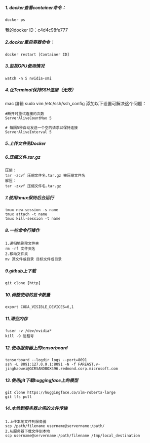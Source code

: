 ##### 1. docker查看container命令：

```dockerfile
docker ps
```

我的docker ID：c4d4c98fe777

##### 2.docker重启容器命令：

```
docker restart [Container ID]
```

##### 3.监视GPU使用情况

```
watch -n 5 nvidia-smi
```

##### 4.让Terminal保持SSH连接（无效）

mac 编辑 sudo vim /etc/ssh/ssh_config 添加以下设置可解决这个问题：

```
#断开时重试连接的次数
ServerAliveCountMax 5
 
# 每隔5秒自动发送一个空的请求以保持连接
ServerAliveInterval 5
```

##### 5.上传文件到Docker

##### 6.压缩文件.tar.gz

```
压缩：
tar -zcvf 压缩文件名.tar.gz 被压缩文件名
解压：
tar -zxvf 压缩文件名.tar.gz
```

##### 7.使用tmux保持后台运行

```
tmux new-session -s name
tmux attach -t name
tmux kill-session -t name
```

##### 8.一些命令行操作

```
1.递归地删除文件夹
rm -rf 文件夹名
2.移动文件夹
mv 源文件或目录 目标文件或目录
```

##### 9.github上下载

```
git clone [http]
```

##### 10.调整使用的显卡数量

```
export CUDA_VISIBLE_DEVICES=0,1
```

##### 11.清空内存

```
fuser -v /dev/nvidia*
kill -9 进程号
```

##### 12.使用服务器上的tensorboard

```
tensorboard --logdir logs --port=8091
ssh -L 8091:127.0.0.1:8091 -N -f FAREAST.v-jinghaowei@GCRSANDBOX496.redmond.corp.microsoft.com
```

##### 13.使用git下载huggingface上的模型

```
git clone https://huggingface.co/xlm-roberta-large
git lfs pull
```

##### 14.本地到服务器之间的文件传输

```
1.上传本地文件到服务器
scp /path/filename username@servername:/path/
2.从服务器下载文件到本地
scp username@servername:/path/filename /tmp/local_destination
```



